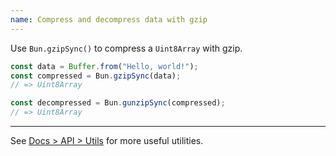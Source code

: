 ```yaml
---
name: Compress and decompress data with gzip
---
```


Use `Bun.gzipSync()` to compress a `Uint8Array` with gzip.

```ts
const data = Buffer.from("Hello, world!");
const compressed = Bun.gzipSync(data);
// => Uint8Array

const decompressed = Bun.gunzipSync(compressed);
// => Uint8Array
```

---

See [Docs > API > Utils](https://bun.sh/docs/api/utils) for more useful utilities.
